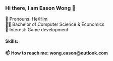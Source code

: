 <h3> Hi there, I am Eason Wong 👋 </h3> 

👺 Pronouns: He/Him<br/>
👨‍🎓 Bachelor of Computer Science & Economics<br/>
👾 Interest: Game development<br/> 

<h4> Skills: 
<i class="devicon-css3-plain-wordmark colored"></i>


<h4> 📫 How to reach me: 
wong.eason@outlook.com 

